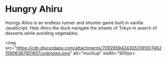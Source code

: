# Hungry Ahiru

Hunrgy Ahiru is an endless runner and shooter game built in vanilla JavaScript. 
Help Ahiru the duck navigate the streets of Tokyo in search of desserts while avoiding vegetables. 

<img src="https://cdn.discordapp.com/attachments/709285942430531650/746215906387951657/unknown.png" 
alt="mockup" width="900px>
